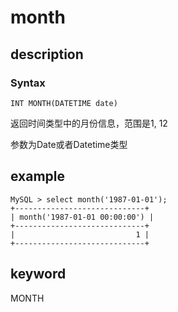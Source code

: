 # month

## description

### Syntax

`INT MONTH(DATETIME date)`

返回时间类型中的月份信息，范围是1, 12

参数为Date或者Datetime类型

## example

```Plain Text
MySQL > select month('1987-01-01');
+-----------------------------+
| month('1987-01-01 00:00:00') |
+-----------------------------+
|                           1 |
+-----------------------------+
```

## keyword

MONTH
